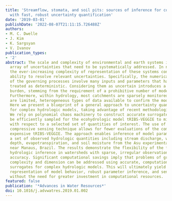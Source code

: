 ```yaml
---
title: 'Streamflow, stomata, and soil pits: sources of inference for complex models
  with fast, robust uncertainty quantification'
date: '2019-03-01'
publishDate: '2022-08-07T21:11:15.726488Z'
authors:
- M. C. Dwelle
- J. Kim
- K. Sargsyan
- V. Ivanov
publication_types:
- '2'
abstract: The scale and complexity of environmental and earth systems introduce an
  array of uncertainties that need to be systematically addressed. In numerical modeling,
  the ever-increasing complexity of representation of these systems confounds our
  ability to resolve relevant uncertainties. Specifically, the numerical representation
  of the governing processes involve many inputs and parameters that have been traditionally
  treated as deterministic. Considering them as uncertain introduces a large computational
  burden, stemming from the requirement of a prohibitive number of model simulations.
  Furthermore, within hydrology, most catchments are sparsely monitored, and there
  are limited, heterogeneous types of data available to confirm the model’s behavior.
  Here we present a blueprint of a general approach to uncertainty quantification
  for complex hydrologic models, taking advantage of recent methodological developments.
  We rely on polynomial chaos machinery to construct accurate surrogates that can
  be efficiently sampled for the ecohydrologic model tRIBS-VEGGIE to mimic its behavior
  with respect to a selected set of quantities of interest. The use of the Bayesian
  compressive sensing technique allows for fewer evaluations of the computationally
  expensive tRIBS-VEGGIE. The approach enables inference of model parameters using
  a set of observed hydrologic quantities including stream discharge, water table
  depth, evapotranspiration, and soil moisture from the Asu experimental catchment
  near Manaus, Brazil. The results demonstrate the flexibility of the framework for
  hydrologic inference in watersheds with sparse, irregular observations of varying
  accuracy. Significant computational savings imply that problems of greater computational
  complexity and dimension can be addressed using accurate, computationally cheap
  surrogates for complex hydrologic models. This will ultimately yield probabilistic
  representation of model behavior, robust parameter inference, and sensitivity analysis
  without the need for greater investment in computational resources.
featured: false
publication: '*Advances in Water Resources*'
doi: 10.1016/j.advwatres.2019.01.002
---
```


